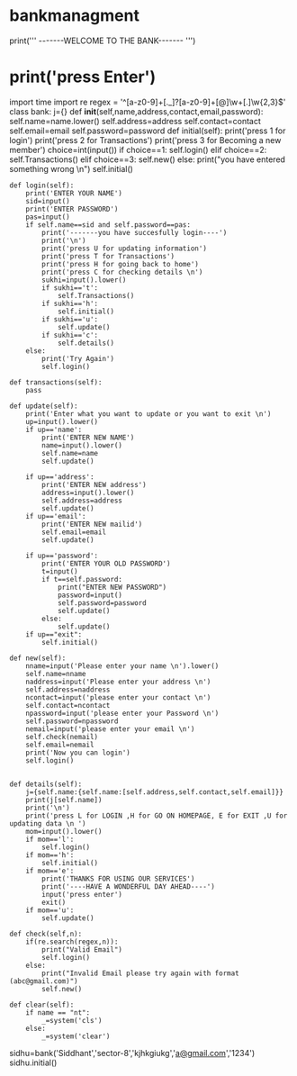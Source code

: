 # bankmanagment
print('''										-------WELCOME TO THE BANK-------																							''')
# print('press Enter')
import time
import re
regex = '^[a-z0-9]+[\._]?[a-z0-9]+[@]\w+[.]\w{2,3}$'
class bank:
	j={}
	def __init__(self,name,address,contact,email,password):
		self.name=name.lower()
		self.address=address
		self.contact=contact
		self.email=email
		self.password=password
	def initial(self):
		print('press 1 for login')
		print('press 2 for Transactions')
		print('press 3 for Becoming a new member')
		choice=int(input())
		if choice==1:
			self.login()
		elif choice==2:
			self.Transactions()
		elif choice==3:
			self.new()
		else:
			print("you have entered something wrong \n")
			self.initial()

	def login(self):
		print('ENTER YOUR NAME')
		sid=input()
		print('ENTER PASSWORD')
		pas=input()
		if self.name==sid and self.password==pas:
			print('-------you have succesfully login----')
			print('\n')
			print('press U for updating information')
			print('press T for Transactions')
			print('press H for going back to home')
			print('press C for checking details \n')
			sukhi=input().lower()
			if sukhi=='t':
				self.Transactions()
			if sukhi=='h':
				self.initial()
			if sukhi=='u':
				self.update()
			if sukhi=='c':
				self.details()
		else:
			print('Try Again')
			self.login()
	
	def transactions(self):
		pass

	def update(self):
		print('Enter what you want to update or you want to exit \n')
		up=input().lower()
		if up=='name':
			print('ENTER NEW NAME')
			name=input().lower()
			self.name=name
			self.update()

		if up=='address':
			print('ENTER NEW address')
			address=input().lower()
			self.address=address
			self.update()
		if up=='email':
			print('ENTER NEW mailid')
			self.email=email
			self.update()

		if up=='password':
			print('ENTER YOUR OLD PASSWORD')
			t=input()
			if t==self.password:
				print("ENTER NEW PASSWORD")
				password=input()
				self.password=password
				self.update()
			else:
				self.update()
		if up=="exit":
			self.initial()

	def new(self):
		nname=input('Please enter your name \n').lower()
		self.name=nname
		naddress=input('Please enter your address \n')
		self.address=naddress
		ncontact=input('please enter your contact \n')
		self.contact=ncontact
		npassword=input('please enter your Password \n')
		self.password=npassword
		nemail=input('please enter your email \n')
		self.check(nemail)
		self.email=nemail
		print('Now you can login')
		self.login()


	def details(self):
		j={self.name:{self.name:[self.address,self.contact,self.email]}}
		print(j[self.name])
		print('\n')
		print('press L for LOGIN ,H for GO ON HOMEPAGE, E for EXIT ,U for updating data \n ')
		mom=input().lower()
		if mom=='l':
			self.login()
		if mom=='h':
			self.initial()
		if mom=='e':
			print('THANKS FOR USING OUR SERVICES')
			print('----HAVE A WONDERFUL DAY AHEAD----')
			input('press enter')
			exit()
		if mom=='u':
			self.update()

	def check(self,n):  
	    if(re.search(regex,n)):  
	        print("Valid Email")
	        self.login()          
	    else:  
	        print("Invalid Email please try again with format (abc@gmail.com)") 
	        self.new() 
	        
    def clear(self):
		if name == "nt":
			_=system('cls')
		else:
			_=system('clear')

sidhu=bank('Siddhant','sector-8','kjhkgiukg','a@gmail.com','1234')
sidhu.initial()
